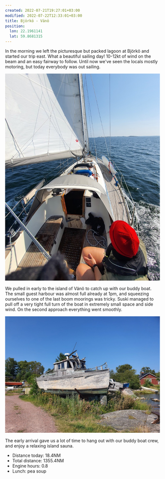 ```yaml
---
created: 2022-07-21T19:27:01+03:00
modified: 2022-07-22T12:33:01+03:00
title: Björkö - Vänö
position:
  lon: 22.1961141
  lat: 59.8681315
---
```


In the morning we left the picturesque but packed lagoon at Björkö and started our trip east. What a beautiful sailing day! 10-12kt of wind on the beam and an easy fairway to follow. Until now we've seen the locals mostly motoring, but today everybody was out sailing.

![Image](../2022/2e615d4949a5a229e0eb4379dacbeede.jpg) 

We pulled in early to the island of Vänö to catch up with our buddy boat. The small guest harbour was almost full already at 1pm, and squeezing ourselves to one of the last boom moorings was tricky. Suski managed to pull off a very tight full turn of the boat in extremely small space and side wind. On the second approach everything went smoothly.

![Image](../2022/974509ba5976e6e033548cb70a86efb6.jpg) 

The early arrival gave us a lot of time to hang out with our buddy boat crew, and enjoy a relaxing island sauna.

* Distance today: 18.4NM
* Total distance: 1355.4NM
* Engine hours: 0.8
* Lunch: pea soup
